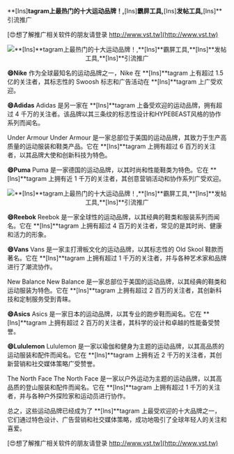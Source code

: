 **[Ins]**tagram上最热门的十大运动品牌！,**[Ins]**霸屏工具,**[Ins]**发帖工具,**[Ins]**引流推广

[😍想了解推广相关软件的朋友请登录 http://www.vst.tw](http://www.vst.tw)

 <center><img src="https://vst.tw/MP4/tuiguang/png/4.png" alt="**[Ins]**tagram上最热门的十大运动品牌！,**[Ins]**霸屏工具,**[Ins]**发帖工具,**[Ins]**引流推广"></center>

**😄Nike**
作为全球最知名的运动品牌之一，Nike 在 **[Ins]**tagram 上有超过 1.5 亿的关注者，其标志性的 Swoosh 标志和广告活动在 **[Ins]**tagram 上广受欢迎。

**😄Adidas**
Adidas 是另一家在 **[Ins]**tagram 上备受欢迎的运动品牌，拥有超过 4 千万的关注者。该品牌以其三条纹的标志性设计和HYPEBEAST风格的协作系列而闻名。

Under Armour
Under Armour 是一家总部位于美国的运动品牌，其致力于生产高质量的运动服装和鞋类产品。它在 **[Ins]**tagram 上拥有超过 6 百万的关注者，以其品牌大使和创新科技为特色。

**😄Puma**
Puma 是一家德国的运动品牌，以其时尚和性能鞋类为特色。它在 **[Ins]**tagram 上拥有近 1 千万的关注者，其创意营销活动和协作系列广受欢迎。

 <center><img src="https://vst.tw/MP4/tuiguang/png/0.png" alt="**[Ins]**tagram上最热门的十大运动品牌！,**[Ins]**霸屏工具,**[Ins]**发帖工具,**[Ins]**引流推广"></center>

**😄Reebok**
Reebok 是一家全球性的运动品牌，以其经典的鞋类和服装系列而闻名。它在 **[Ins]**tagram 上拥有超过 4 百万的关注者，常见的是其时尚、健康和活力的形象。

**😄Vans**
Vans 是一家主打滑板文化的运动品牌，以其标志性的 Old Skool 鞋款而著名。它在 **[Ins]**tagram 上拥有超过 1 千万的关注者，并与各种艺术家和品牌进行了潮流协作。

New Balance
New Balance 是一家总部位于美国的运动品牌，以其经典的鞋类和运动服装为特色。它在 **[Ins]**tagram 上拥有超过 2 百万的关注者，其创新科技和定制服务受到青睐。

**😄Asics**
Asics 是一家日本的运动品牌，以其专业的跑步鞋而闻名。它在 **[Ins]**tagram 上拥有超过 2 百万的关注者，其科学的设计和卓越的性能备受赞誉。

**😄Lululemon**
Lululemon 是一家以瑜伽和健身为主题的运动品牌，以其高品质的运动服装和配件而闻名。它在 **[Ins]**tagram 上拥有近 2 千万的关注者，其创新营销和社交媒体策略广受赞誉。

The North Face
The North Face 是一家以户外运动为主题的运动品牌，以其高品质的登山服装和配件而闻名。它在 **[Ins]**tagram 上拥有超过 1 千万的关注者，并与各种户外探险家和运动员进行协作。

总之，这些运动品牌已经成为了 **[Ins]**tagram 上最受欢迎的十大品牌之一，它们通过特色设计、广告营销和社交媒体策略，成功地吸引了全球年轻人的关注和喜爱。

[😍想了解推广相关软件的朋友请登录 http://www.vst.tw](http://www.vst.tw)



